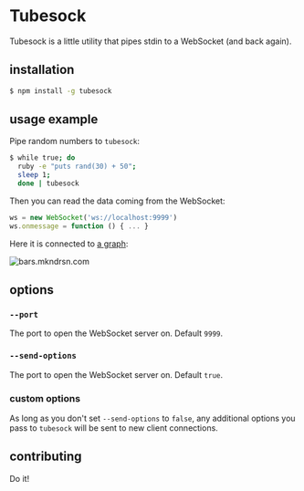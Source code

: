 # Tubesock

Tubesock is a little utility that pipes stdin to a WebSocket (and back again).

## installation

```sh
$ npm install -g tubesock
```


## usage example

Pipe random numbers to `tubesock`:

```sh
$ while true; do
  ruby -e "puts rand(30) + 50";
  sleep 1;
  done | tubesock
```

Then you can read the data coming from the WebSocket:

```js
ws = new WebSocket('ws://localhost:9999')
ws.onmessage = function () { ... }
```

Here it is connected to [a graph](http://bars.mkndrsn.com):

![bars.mkndrsn.com](http://mkndrsn.com/images/tubesock/bars.gif)


## options

### `--port`

The port to open the WebSocket server on. Default `9999`.


### `--send-options`

The port to open the WebSocket server on. Default `true`.


### custom options

As long as you don't set `--send-options` to `false`, any additional options
you pass to `tubesock` will be sent to new client connections.


## contributing

Do it!
